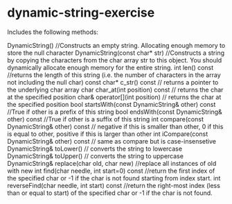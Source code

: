 # dynamic-string-exercise

Includes the following methods:

DynamicString() //Constructs an empty string. Allocating enough memory to store the null character
DynamicString(const char* str) //Constructs a string by copying the characters from the char array str to this object. You should dynamically allocate enough memory for the entire string.
int len() const //returns the length of this string (i.e. the number of characters in the array not including the null char)
const char* c_str() const // returns a pointer to the underlying char array
char char_at(int position) const // returns the char at the specified position
char& operator[](int position) // returns the char at the specified position
bool startsWith(const DynamicString& other) const //True if other is a prefix of this string
bool endsWith(const DynamicString& other) const //True if other is a suffix of this string
int compare(const DynamicString& other) const // negative if this is smaller than other, 0 if this is equal to other, positive if this is larger than other
int iCompare(const DynamicString& other) const // same as compare but is case-insensetive
DynamicString& toLower() // converts the string to lowercase
DynamicString& toUpper() // converts the string to uppercase
DynamicString& replace(char old, char new) //replace all instances of old with new
int find(char needle, int start=0) const //return the first index of the specified char or -1 if the char is not found starting from index start.
int reverseFind(char needle, int start) const //return the right-most index (less than or equal to start) of the specified char or -1 if the char is not found.

